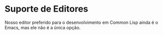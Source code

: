 # Suporte de Editores

Nosso editor preferido para o desenvolvimento em Common Lisp ainda é o Emacs,
mas ele não é a única opção.










